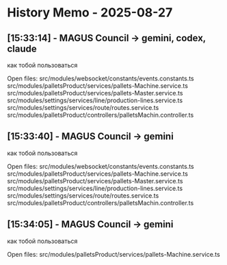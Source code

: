 # History Memo - 2025-08-27

## [15:33:14] - MAGUS Council → gemini, codex, claude
как тобой пользоваться

Open files:
src/modules/websocket/constants/events.constants.ts
src/modules/palletsProduct/services/pallets-Machine.service.ts
src/modules/palletsProduct/services/pallets-Master.service.ts
src/modules/settings/services/line/production-lines.service.ts
src/modules/settings/services/route/routes.service.ts
src/modules/palletsProduct/controllers/palletsMachin.controller.ts

## [15:33:40] - MAGUS Council → gemini
как тобой пользоваться

Open files:
src/modules/websocket/constants/events.constants.ts
src/modules/palletsProduct/services/pallets-Machine.service.ts
src/modules/palletsProduct/services/pallets-Master.service.ts
src/modules/settings/services/line/production-lines.service.ts
src/modules/settings/services/route/routes.service.ts
src/modules/palletsProduct/controllers/palletsMachin.controller.ts

## [15:34:05] - MAGUS Council → gemini
как тобой пользоваться

Open files:
src/modules/palletsProduct/services/pallets-Machine.service.ts
